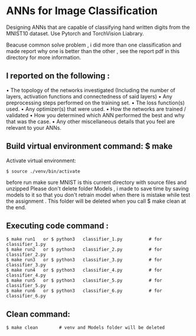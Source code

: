 # ANNs for Image Classification

Designing ANNs that are capable of classifying hand written digits
from the MNIST10 dataset.
Use Pytorch and TorchVision Liabrary.

Beacuse common solve problem , i did more than one classification and made report why one is better than the other , see the report pdf in this directory for more information.
## I reported on the following :
  • The topology of the networks investigated (Including the number of layers, activation
  functions and connectedness of said layers)
  • Any preprocessing steps performed on the training set.
  • The loss function(s) used.
  • Any optimizer(s) that were used.
  • How the networks are trained / validated
  • How you determined which ANN performed the best and why that was the case.
  • Any other miscellaneous details that you feel are relevant to your ANNs.


## Build virtual environment command:  $ make
Activate virtual environment: 
```
$ source ./venv/bin/activate
```

before run make sure MNIST is this current directory with source files and unzipped
Please don't delete folder Models , i made to save time by saving models to it so that you don't retrain model
when there is mistake while test the assignment . This folder will be deleted when you call $ make clean at the end.

## Executing code command :
```
$ make run1   or $ python3   classifier_1.py          # for classifier_1.py
$ make run2   or $ python3   classifier_2.py          # for classifier_2.py
$ make run3   or $ python3   classifier_3.py          # for classifier_3.py
$ make run4   or $ python3   classifier_4.py          # for classifier_4.py
$ make run5   or $ python3   classifier_5.py          # for classifier_5.py
$ make run6   or $ python3   classifier_6.py          # for classifier_6.py
```
                        

## Clean command:
```
$ make clean        # venv and Models folder will be deleted
```

